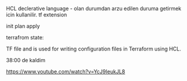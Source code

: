 
HCL declerative language - olan durumdan arzu edilen duruma getirmek icin kullanilir. tf extension

init
plan
apply

terrafrom state:


TF file and is used for writing configuration files in Terraform using HCL.

38:00 de kaldim


https://www.youtube.com/watch?v=YcJ9IeukJL8
